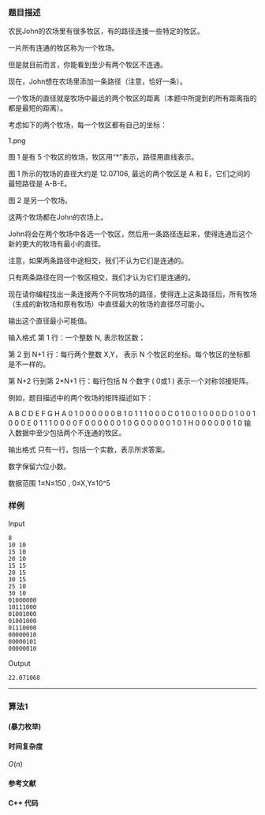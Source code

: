 ### 题目描述

农民John的农场里有很多牧区，有的路径连接一些特定的牧区。

一片所有连通的牧区称为一个牧场。

但是就目前而言，你能看到至少有两个牧区不连通。

现在，John想在农场里添加一条路径（注意，恰好一条）。

一个牧场的直径就是牧场中最远的两个牧区的距离（本题中所提到的所有距离指的都是最短的距离）。

考虑如下的两个牧场，每一个牧区都有自己的坐标：

1.png

图 1 是有 5 个牧区的牧场，牧区用“*”表示，路径用直线表示。

图 1 所示的牧场的直径大约是 12.07106, 最远的两个牧区是 A 和 E，它们之间的最短路径是 A-B-E。

图 2 是另一个牧场。

这两个牧场都在John的农场上。

John将会在两个牧场中各选一个牧区，然后用一条路径连起来，使得连通后这个新的更大的牧场有最小的直径。

注意，如果两条路径中途相交，我们不认为它们是连通的。

只有两条路径在同一个牧区相交，我们才认为它们是连通的。

现在请你编程找出一条连接两个不同牧场的路径，使得连上这条路径后，所有牧场（生成的新牧场和原有牧场）中直径最大的牧场的直径尽可能小。

输出这个直径最小可能值。

输入格式
第 1 行：一个整数 N, 表示牧区数；

第 2 到 N+1 行：每行两个整数 X,Y， 表示 N 个牧区的坐标。每个牧区的坐标都是不一样的。

第 N+2 行到第 2*N+1 行：每行包括 N 个数字 ( 0或1 ) 表示一个对称邻接矩阵。

例如，题目描述中的两个牧场的矩阵描述如下：

  A B C D E F G H 
A 0 1 0 0 0 0 0 0 
B 1 0 1 1 1 0 0 0 
C 0 1 0 0 1 0 0 0 
D 0 1 0 0 1 0 0 0 
E 0 1 1 1 0 0 0 0 
F 0 0 0 0 0 0 1 0 
G 0 0 0 0 0 1 0 1 
H 0 0 0 0 0 0 1 0
输入数据中至少包括两个不连通的牧区。

输出格式
只有一行，包括一个实数，表示所求答案。

数字保留六位小数。

数据范围
1≤N≤150 ,
0≤X,Y≤10^5 

### 样例

Input

```
8
10 10
15 10
20 10
15 15
20 15
30 15
25 10
30 10
01000000
10111000
01001000
01001000
01110000
00000010
00000101
00000010

```

Output

```
22.071068
```

----------

### 算法1
#### (暴力枚举)


#### 时间复杂度

$O(n)$

#### 参考文献

#### C++ 代码

``` cpp

```